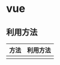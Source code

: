 # vue
## 利用方法
|  方法  |  利用方法  |
| ---- | ---- |
|  <script>で直書き  |  プロトタイプ、学習用  |
|  npm  |  実際の開発  |

## 基本的なvue
```
<div id="app-5">
  <p>{{ message }}</p>
  <button v-on:click="reverseMessage">Reverse Message</button>
</div>
```
|  書式  |  挙動  |
| ---- | ---- |
|  v-bind:  |  表示のバインディング  |
|  v-if=  |  条件分岐  |
|  v-for=  |  for文  |
|  v-on:click=  |  イベントリスナを加え、Vue インスタンスのメソッドを呼び出す  |
|  v-model=  |  双方向バインディング型　|

```
var app5 = new Vue({
  el: '#app-5',
  data: {
    message: 'Hello Vue.js!'
  },
  methods: {
    reverseMessage: function () {
      this.message = this.message.split('').reverse().join('')
    }
  }
})
```
|  書式  |  挙動  |
| ---- | ---- |
|　el  |  DOM構造のエレメント指定  |
|  data  |  初期の値  |
|  methods  |  呼び出されるメソッド  |

## コンポーネントによる構成
 - すべてのタイプのインターフェイスはコンポーネントツリーとして抽象化することができる
 - dataにしてしまうと同じデータになってしまう。なので、プロパティに値を渡して、受け取れるようにする
```
<div id="app-7">
  <ol>
    <!-- 
      各 todo-item の内容を表す todo オブジェクトを与えます。
      これにより内容は動的に変化します。
      また後述する "key" を各コンポーネントに提供する必要があります。
    -->
    <todo-item
      v-for="item in groceryList"
      v-bind:todo="item"
      v-bind:key="item.id"
    ></todo-item>
  </ol>
</div>
```
```
Vue.component('todo-item', {
  props: ['todo'],
  template: '<li>{{ todo.text }}</li>'
})

var app7 = new Vue({
  el: '#app-7',
  data: {
    groceryList: [
      { id: 0, text: 'Vegetables' },
      { id: 1, text: 'Cheese' },
      { id: 2, text: 'Whatever else humans are supposed to eat' }
    ]
  }
})
```

# Vueインスタンス
## データ
[オプション-データ|https://jp.vuejs.org/v2/api/#%E3%82%AA%E3%83%97%E3%82%B7%E3%83%A7%E3%83%B3-%E3%83%87%E3%83%BC%E3%82%BF]
|  オプション  |  目的  |　型　|
| ---- | ---- | ---- |
|  data  |  データオブジェクト  |Object・Function　|
|  props  |  親コンポーネントからデータを受け取るためにエクスポートされた属性のリスト/ハッシュ  |Object・Array<string> <br>type [String, Number, Boolean, Array, Object, Date, Function, Symbol, カスタムコンストラクタ関数、またはそれらの配列]　<br>default: any プロパティのデフォルト値　<br>required: Boolean　プロパティが必須かどうか　<br> validator: Function プロパティの値を唯一の引数として受け取る、カスタムのバリデーション関数 |
|  computed  |  動的な算出プロパティ  |{ [key: string]: Function | { get: Function, set: Function } }　|
|  methods  |  Vue インスタンスに組み込まれるメソッド  |{ [key: string]: Function }　<br> ※アロー関数を使用すべきではないことに注意|
|  watch  |  キーが監視する評価式で、値が対応するコールバックをもつオブジェクト  |{ [key: string]: string | Function | Object | Array}|

## 
